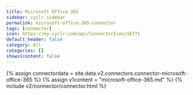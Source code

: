 ```yaml
---
title: Microsoft Office 365
sidebar: cyclr_sidebar
permalink: microsoft-office-365-connector
tags: [connector]
icon: https://my.cyclr.com/api/ConnectorIcon/16771
default_header: false
category: All
categories: []
showv1content: false
---
```

{% assign connectordata = site.data.v2.connectors.connector-microsoft-office-365 %}
{% assign v1content = "microsoft-office-365.md" %}
{% include v2/connector/connector.html %}	